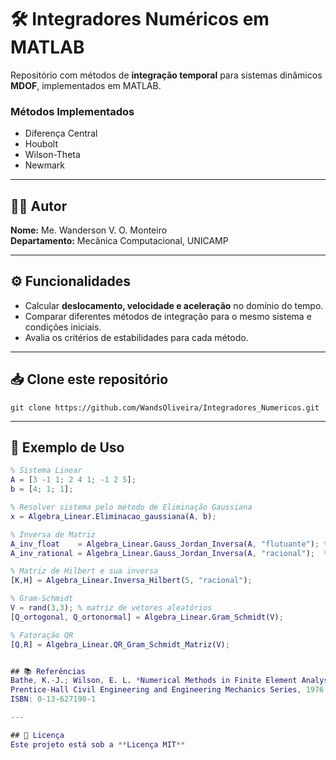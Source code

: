 # 🛠️ Integradores Numéricos em MATLAB

Repositório com métodos de **integração temporal** para sistemas dinâmicos **MDOF**, implementados em MATLAB.  

### Métodos Implementados
- Diferença Central  
- Houbolt  
- Wilson-Theta  
- Newmark  

---

## 👨‍💼 Autor
**Nome:** Me. Wanderson V. O. Monteiro  
**Departamento:** Mecânica Computacional, UNICAMP  

---

## ⚙️ Funcionalidades
- Calcular **deslocamento, velocidade e aceleração** no domínio do tempo.  
- Comparar diferentes métodos de integração para o mesmo sistema e condições iniciais.  
- Avalia os critérios  de estabilidades para cada método.

---

## 📥 Clone este repositório
`git clone https://github.com/WandsOliveira/Integradores_Numericos.git`

---

## 🧪 Exemplo de Uso

```matlab
% Sistema Linear
A = [3 -1 1; 2 4 1; -1 2 5];
b = [4; 1; 1];

% Resolver sistema pelo método de Eliminação Gaussiana
x = Algebra_Linear.Eliminacao_gaussiana(A, b);

% Inversa de Matriz
A_inv_float    = Algebra_Linear.Gauss_Jordan_Inversa(A, "flutuante"); % ponto flutuante
A_inv_rational = Algebra_Linear.Gauss_Jordan_Inversa(A, "racional");  % simbólico

% Matriz de Hilbert e sua inversa
[K,H] = Algebra_Linear.Inversa_Hilbert(5, "racional");

% Gram-Schmidt
V = rand(3,3); % matriz de vetores aleatórios
[Q_ortogonal, Q_ortonormal] = Algebra_Linear.Gram_Schmidt(V);

% Fatoração QR
[Q,R] = Algebra_Linear.QR_Gram_Schmidt_Matriz(V);


## 📚 Referências
Bathe, K.-J.; Wilson, E. L. *Numerical Methods in Finite Element Analysis.*  
Prentice-Hall Civil Engineering and Engineering Mechanics Series, 1976.  
ISBN: 0-13-627190-1  

---

## 📝 Licença
Este projeto está sob a **Licença MIT**
